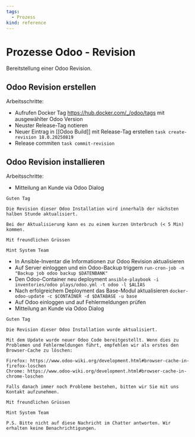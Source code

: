 ```yaml
---
tags:
  - Prozess
kind: reference
---
```

# Prozesse Odoo - Revision

Bereitstellung einer Odoo Revision.

## Odoo Revision erstellen

Arbeitsschritte:

* Aufrufen Docker Tag <https://hub.docker.com/_/odoo/tags> mit ausgewählter Odoo Version
* Neuster Release-Tag notieren
* Neuer Eintrag in [[Odoo Build]] mit Release-Tag erstellen `task create-revision 18.0.20250819`
* Release commiten `task commit-revision`

## Odoo Revision installieren

Arbeitsschritte:

* Mitteilung an Kunde via Odoo Dialog

```
Guten Tag

Die Revision dieser Odoo Installation wird innerhalb der nächsten halben Stunde aktualisiert.

Bei der Aktualisierung kann es zu einem kurzen Unterbruch (< 5 Min) kommen.

Mit freundlichen Grüssen

Mint System Team
```

* In Ansible-Inventar die Informationen zur Odoo Revision aktualisieren
* Auf Server einloggen und ein Odoo-Backup triggern `run-cron-job -n "Backup job odoo backup $DATENBANK"`
* Den Odoo-Container neu deployment `ansible-playbook -i inventories/odoo plays/odoo.yml -t odoo -l $ALIAS`
* Nach erfolgreichem Deployment das Base-Modul aktualisieren `docker-odoo-update -c $CONTAINER -d $DATABASE -u base`
* Auf Odoo einloggen und auf Fehlermeldungen prüfen
* Mitteilung an Kunde via Odoo Dialog

```
Guten Tag

Die Revision dieser Odoo Installation wurde aktualisiert.

Mit dem Update wurde neuer Odoo Code bereitgestellt. Wenn dies zu Problemen und Fehlermeldungen führt, empfehlen wir als erstes den Browser-Cache zu löschen:

Firefox: https://www.odoo-wiki.org/development.html#browser-cache-in-firefox-loschen
Chrome: https://www.odoo-wiki.org/development.html#browser-cache-in-chrome-loschen

Falls danach immer noch Probleme bestehen, bitten wir Sie mit uns Kontakt aufzunehmen.

Mit freundlichen Grüssen

Mint System Team

P.S. Bitte nicht auf diese Nachricht im Chatter antworten. Wir erhalten keine Benachrichtigungen.
```
